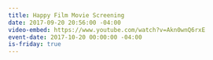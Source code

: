 ```yaml
---
title: Happy Film Movie Screening
date: 2017-09-20 20:56:00 -04:00
video-embed: https://www.youtube.com/watch?v=Akn0wnQ6rxE
event-date: 2017-10-20 00:00:00 -04:00
is-friday: true
---
```


